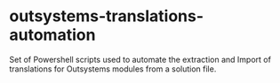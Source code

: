 # outsystems-translations-automation
Set of Powershell scripts used to automate the extraction and Import of translations for Outsystems modules from a solution file.
